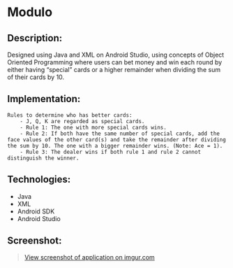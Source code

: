 # Modulo

## Description:
Designed using Java and XML on Android Studio, 
using concepts of Object Oriented Programming where users can bet money and win each round by either having “special” cards or a higher remainder when dividing the sum of their cards by 10.

## Implementation: 
    Rules to determine who has better cards:
        - J, Q, K are regarded as special cards.
        - Rule 1: The one with more special cards wins.
        - Rule 2: If both have the same number of special cards, add the face values of the other card(s) and take the remainder after dividing the sum by 10. The one with a bigger remainder wins. (Note: Ace = 1).
        - Rule 3: The dealer wins if both rule 1 and rule 2 cannot distinguish the winner.

## Technologies:
* Java
* XML
* Android SDK
* Android Studio

## Screenshot:

<blockquote class="imgur-embed-pub" lang="en" data-id="uZ9UP0J"><a href="https://imgur.com/uZ9UP0J">View screenshot of application on imgur.com</a></blockquote>
